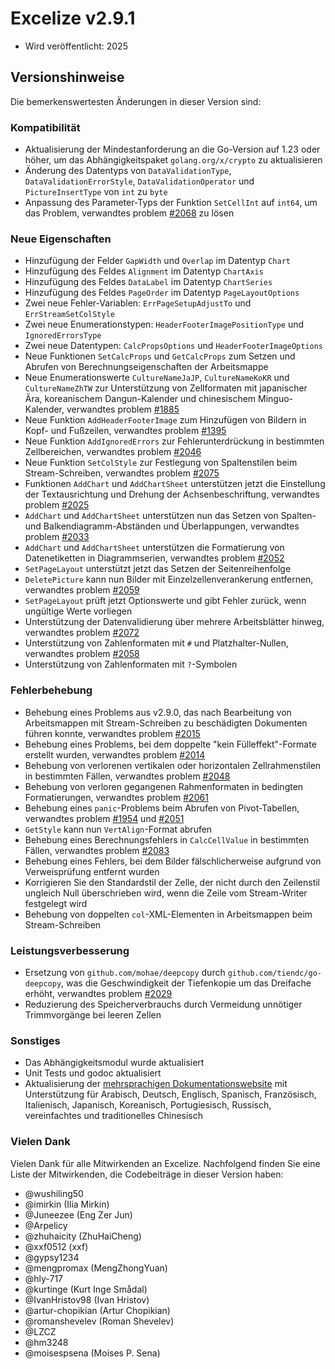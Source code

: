 # Excelize v2.9.1

* Wird veröffentlicht: 2025

## Versionshinweise

Die bemerkenswertesten Änderungen in dieser Version sind:

### Kompatibilität

* Aktualisierung der Mindestanforderung an die Go-Version auf 1.23 oder höher, um das Abhängigkeitspaket `golang.org/x/crypto` zu aktualisieren
* Änderung des Datentyps von `DataValidationType`, `DataValidationErrorStyle`, `DataValidationOperator` und `PictureInsertType` von `int` zu `byte`
* Anpassung des Parameter-Typs der Funktion `SetCellInt` auf `int64`, um das Problem, verwandtes problem [#2068](https://github.com/xuri/excelize/issues/2068) zu lösen

### Neue Eigenschaften

* Hinzufügung der Felder `GapWidth` und `Overlap` im Datentyp `Chart`
* Hinzufügung des Feldes `Alignment` im Datentyp `ChartAxis`
* Hinzufügung des Feldes `DataLabel` im Datentyp `ChartSeries`
* Hinzufügung des Feldes `PageOrder` im Datentyp `PageLayoutOptions`
* Zwei neue Fehler-Variablen: `ErrPageSetupAdjustTo` und `ErrStreamSetColStyle`
* Zwei neue Enumerationstypen: `HeaderFooterImagePositionType` und `IgnoredErrorsType`
* Zwei neue Datentypen: `CalcPropsOptions` und `HeaderFooterImageOptions`
* Neue Funktionen `SetCalcProps` und `GetCalcProps` zum Setzen und Abrufen von Berechnungseigenschaften der Arbeitsmappe
* Neue Enumerationswerte `CultureNameJaJP`, `CultureNameKoKR` und `CultureNameZhTW` zur Unterstützung von Zellformaten mit japanischer Ära, koreanischem Dangun-Kalender und chinesischem Minguo-Kalender, verwandtes problem [#1885](https://github.com/xuri/excelize/issues/1885)
* Neue Funktion `AddHeaderFooterImage` zum Hinzufügen von Bildern in Kopf- und Fußzeilen, verwandtes problem [#1395](https://github.com/xuri/excelize/issues/1395)
* Neue Funktion `AddIgnoredErrors` zur Fehlerunterdrückung in bestimmten Zellbereichen, verwandtes problem [#2046](https://github.com/xuri/excelize/issues/2046)
* Neue Funktion `SetColStyle` zur Festlegung von Spaltenstilen beim Stream-Schreiben, verwandtes problem [#2075](https://github.com/xuri/excelize/issues/2075)
* Funktionen `AddChart` und `AddChartSheet` unterstützen jetzt die Einstellung der Textausrichtung und Drehung der Achsenbeschriftung, verwandtes problem [#2025](https://github.com/xuri/excelize/issues/2025)
* `AddChart` und `AddChartSheet` unterstützen nun das Setzen von Spalten- und Balkendiagramm-Abständen und Überlappungen, verwandtes problem [#2033](https://github.com/xuri/excelize/issues/2033)
* `AddChart` und `AddChartSheet` unterstützen die Formatierung von Datenetiketten in Diagrammserien, verwandtes problem [#2052](https://github.com/xuri/excelize/issues/2052)
* `SetPageLayout` unterstützt jetzt das Setzen der Seitenreihenfolge
* `DeletePicture` kann nun Bilder mit Einzelzellenverankerung entfernen, verwandtes problem [#2059](https://github.com/xuri/excelize/issues/2059)
* `SetPageLayout` prüft jetzt Optionswerte und gibt Fehler zurück, wenn ungültige Werte vorliegen
* Unterstützung der Datenvalidierung über mehrere Arbeitsblätter hinweg, verwandtes problem [#2072](https://github.com/xuri/excelize/issues/2072)
* Unterstützung von Zahlenformaten mit `#` und Platzhalter-Nullen, verwandtes problem [#2058](https://github.com/xuri/excelize/issues/2058)
* Unterstützung von Zahlenformaten mit `?`-Symbolen

### Fehlerbehebung

* Behebung eines Problems aus v2.9.0, das nach Bearbeitung von Arbeitsmappen mit Stream-Schreiben zu beschädigten Dokumenten führen konnte, verwandtes problem [#2015](https://github.com/xuri/excelize/issues/2015)
* Behebung eines Problems, bei dem doppelte "kein Fülleffekt"-Formate erstellt wurden, verwandtes problem [#2014](https://github.com/xuri/excelize/issues/2014)
* Behebung von verlorenen vertikalen oder horizontalen Zellrahmenstilen in bestimmten Fällen, verwandtes problem [#2048](https://github.com/xuri/excelize/issues/2048)
* Behebung von verloren gegangenen Rahmenformaten in bedingten Formatierungen, verwandtes problem [#2061](https://github.com/xuri/excelize/issues/2061)
* Behebung eines `panic`-Problems beim Abrufen von Pivot-Tabellen, verwandtes problem [#1954](https://github.com/xuri/excelize/issues/1954) und [#2051](https://github.com/xuri/excelize/issues/2051)
* `GetStyle` kann nun `VertAlign`-Format abrufen
* Behebung eines Berechnungsfehlers in `CalcCellValue` in bestimmten Fällen, verwandtes problem [#2083](https://github.com/xuri/excelize/issues/2083)
* Behebung eines Fehlers, bei dem Bilder fälschlicherweise aufgrund von Verweisprüfung entfernt wurden
* Korrigieren Sie den Standardstil der Zelle, der nicht durch den Zeilenstil ungleich Null überschrieben wird, wenn die Zeile vom Stream-Writer festgelegt wird
* Behebung von doppelten `col`-XML-Elementen in Arbeitsmappen beim Stream-Schreiben

### Leistungsverbesserung

* Ersetzung von `github.com/mohae/deepcopy` durch `github.com/tiendc/go-deepcopy`, was die Geschwindigkeit der Tiefenkopie um das Dreifache erhöht, verwandtes problem [#2029](https://github.com/xuri/excelize/issues/2029)
* Reduzierung des Speicherverbrauchs durch Vermeidung unnötiger Trimmvorgänge bei leeren Zellen

### Sonstiges

* Das Abhängigkeitsmodul wurde aktualisiert
* Unit Tests und godoc aktualisiert
* Aktualisierung der [mehrsprachigen Dokumentationswebsite](https://xuri.me/excelize) mit Unterstützung für Arabisch, Deutsch, Englisch, Spanisch, Französisch, Italienisch, Japanisch, Koreanisch, Portugiesisch, Russisch, vereinfachtes und traditionelles Chinesisch

### Vielen Dank

Vielen Dank für alle Mitwirkenden an Excelize. Nachfolgend finden Sie eine Liste der Mitwirkenden, die Codebeiträge in dieser Version haben:

* @wushiling50
* @imirkin (Ilia Mirkin)
* @Juneezee (Eng Zer Jun)
* @Arpelicy
* @zhuhaicity (ZhuHaiCheng)
* @xxf0512 (xxf)
* @gypsy1234
* @mengpromax (MengZhongYuan)
* @hly-717
* @kurtinge (Kurt Inge Smådal)
* @IvanHristov98 (Ivan Hristov)
* @artur-chopikian (Artur Chopikian)
* @romanshevelev (Roman Shevelev)
* @LZCZ
* @hm3248
* @moisespsena (Moises P. Sena)
